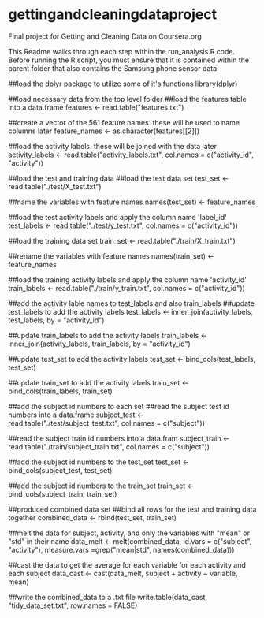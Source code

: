 # gettingandcleaningdataproject
Final project for Getting and Cleaning Data on Coursera.org

This Readme walks through each step within the run_analysis.R code.  Before running the R script, you must ensure that it is contained within the parent folder that also contains the Samsung phone sensor data

##load the dplyr package to utilize some of it's functions
library(dplyr)

##load necessary data from the top level folder
  ##load the features table into a data.frame
  features <- read.table("features.txt")
  
  ##create a vector of the 561 feature names.  these will be used to name columns later
  feature_names <- as.character(features[[2]])
  
  ##load the activity labels.  these will be joined with the data later
  activity_labels <- read.table("activity_labels.txt", col.names = c("activity_id", "activity"))

##load the test and training data
  ##load the test data set
  test_set <- read.table("./test/X_test.txt")
  
  ##name the variables with feature names
  names(test_set) <- feature_names
  
  ##load the test activity labels and apply the column name 'label_id'
  test_labels <- read.table("./test/y_test.txt", col.names = c("activity_id"))
  
  ##load the training data set
  train_set <- read.table("./train/X_train.txt")
  
  ##rename the variables with feature names
  names(train_set) <- feature_names
  
  ##load the training activity labels and apply the column name 'activity_id'
  train_labels <- read.table("./train/y_train.txt", col.names = c("activity_id"))

##add the activity lable names to test_labels and also train_labels
  ##update test_labels to add the activity labels
  test_labels <- inner_join(activity_labels, test_labels, by = "activity_id")
  
  ##update train_labels to add the activity labels
  train_labels <- inner_join(activity_labels, train_labels, by = "activity_id")
  
  ##update test_set to add the activity labels
  test_set  <- bind_cols(test_labels, test_set)
  
  ##update train_set to add the activity labels
  train_set <- bind_cols(train_labels, train_set)
  
##add the subject id numbers to each set
  ##read the subject test id numbers into a data.frame
  subject_test <- read.table("./test/subject_test.txt", col.names = c("subject"))
  
  ##read the subject train id numbers into a data.fram
  subject_train <- read.table("./train/subject_train.txt", col.names = c("subject"))
  
  ##add the subject id numbers to the test_set
  test_set <- bind_cols(subject_test, test_set)
  
  ##add the subject id numbers to the train_set
  train_set <- bind_cols(subject_train, train_set)
  
##produced combined data set
  ##bind all rows for the test and training data together
  combined_data <- rbind(test_set, train_set)
  
##melt the data for subject, activity, and only the variables with "mean" or "std" in their name
  data_melt <- melt(combined_data, id.vars = c("subject", "activity"), measure.vars =grep("mean|std", names(combined_data)))

##cast the data to get the average for each variable for each activity and each subject
  data_cast <- cast(data_melt, subject + activity ~ variable, mean)

##write the combined_data to a .txt file
  write.table(data_cast, "tidy_data_set.txt", row.names = FALSE)
  
